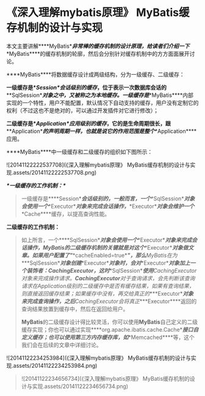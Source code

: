 # 《深入理解mybatis原理》 MyBatis缓存机制的设计与实现



 本文主要讲解***\*MyBatis\****非常棒的缓存机制的设计原理，给读者们介绍一下***\*MyBatis\****的缓存机制的轮廓，然后会分别针对缓存机制中的方方面面展开讨论。

***\*MyBatis\****将数据缓存设计成两级结构，分为一级缓存、二级缓存：

​    **一级缓存是\**Session\**会话级别的缓存**，位于表示一次数据库会话的***\*SqlSession\****对象之中，又被称之为本地缓存。一级缓存是***\*MyBatis\****内部实现的一个特性，用户不能配置，默认情况下自动支持的缓存，用户没有定制它的权利（不过这也不是绝对的，可以通过开发插件对它进行修改）；

​    **二级缓存是\**Application\**应用级别的缓存**，它的是生命周期很长，跟***\*Application\****的声明周期一样，也就是说它的作用范围是整个***\*Application\****应用。

 

 ***\*MyBatis\****中一级缓存和二级缓存的组织如下图所示：

![20141122222537708](《深入理解mybatis原理》 MyBatis缓存机制的设计与实现.assets/20141122222537708.png)

 ***\*一级缓存的工作机制：\****

>    一级缓存是***\*Session\****会话级别的，一般而言，一个***\*SqlSession\****对象会使用一个***\*Executor\****对象来完成会话操作，***\*Executor\****对象会维护一个***\*Cache\****缓存，以提高查询性能。

**二级缓存的工作机制：**

> ​    如上所言，一个***\*SqlSession\****对象会使用一个***\*Executor\****对象来完成会话操作，**MyBatis**的二级缓存机制的关键就是对这个***\*Executor\****对象做文章。如果用户配置了"***\*cacheEnabled=true\****"，那么**MyBatis**在为***\*SqlSession\****对象创建***\*Executor\****对象时，会对***\*Executor\****对象加上一个装饰者：**CachingExecutor**，这时***\*SqlSession\****使用**CachingExecutor**对象来完成操作请求。**CachingExecutor**对于查询请求，会先判断该查询请求在**Application**级别的二级缓存中是否有缓存结果，如果有查询结果，则直接返回缓存结果；如果缓存中没有，再交给真正的***\*Executor\****对象来完成查询操作，之后**CachingExecutor**会将真正***\*Executor\****返回的查询结果放置到缓存中，然后在返回给用户。
>
>    **MyBatis**的二级缓存设计得比较灵活，你可以使用**MyBatis**自己定义的二级缓存实现；你也可以通过实现***\*org.apache.ibatis.cache.Cache\****接口自定义缓存；也可以使用第三方内存缓存库，如***\*Memcached\****等，这个我们会在后续的文章中详细讨论。

   ![20141122234253984](《深入理解mybatis原理》 MyBatis缓存机制的设计与实现.assets/20141122234253984.png)


> ![20141122234656734](《深入理解mybatis原理》 MyBatis缓存机制的设计与实现.assets/20141122234656734.png)